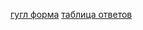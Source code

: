 [гугл форма](https://docs.google.com/forms/d/e/1FAIpQLSfk-zGTrrMeN1bwqhSEp3Tp7K1IPwtMLTbfXMRKpHxcGrQWIA/viewform?usp=sf_link)
[таблица ответов](https://docs.google.com/spreadsheets/d/1SlHkn9oP7n7blOe4HOwJ74F9Jcou3fydqOzNrbocFGA/edit#gid=1497356265&fvid=684366426)

